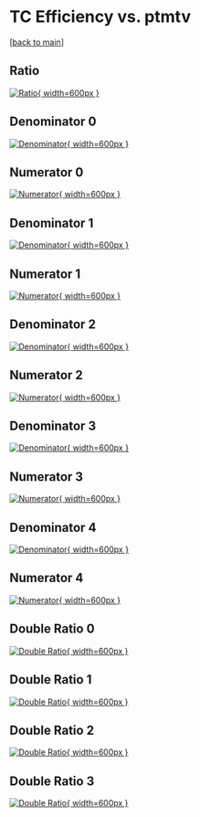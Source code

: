 # TC Efficiency vs. ptmtv

[[back to main](./)]



## Ratio

[![Ratio](../mtv/var/TC_vtr_11_-1_eff_ptmtv.png){ width=600px }](../mtv/var/TC_vtr_11_-1_eff_ptmtv.pdf)

## Denominator 0

[![Denominator](../mtv/den/TC_vtr_11_-1_eff_ptmtv_den0.png){ width=600px }](../mtv/den/TC_vtr_11_-1_eff_ptmtv_den0.pdf)

## Numerator 0

[![Numerator](../mtv/num/TC_vtr_11_-1_eff_ptmtv_num0.png){ width=600px }](../mtv/num/TC_vtr_11_-1_eff_ptmtv_num0.pdf)

## Denominator 1

[![Denominator](../mtv/den/TC_vtr_11_-1_eff_ptmtv_den1.png){ width=600px }](../mtv/den/TC_vtr_11_-1_eff_ptmtv_den1.pdf)

## Numerator 1

[![Numerator](../mtv/num/TC_vtr_11_-1_eff_ptmtv_num1.png){ width=600px }](../mtv/num/TC_vtr_11_-1_eff_ptmtv_num1.pdf)

## Denominator 2

[![Denominator](../mtv/den/TC_vtr_11_-1_eff_ptmtv_den2.png){ width=600px }](../mtv/den/TC_vtr_11_-1_eff_ptmtv_den2.pdf)

## Numerator 2

[![Numerator](../mtv/num/TC_vtr_11_-1_eff_ptmtv_num2.png){ width=600px }](../mtv/num/TC_vtr_11_-1_eff_ptmtv_num2.pdf)

## Denominator 3

[![Denominator](../mtv/den/TC_vtr_11_-1_eff_ptmtv_den3.png){ width=600px }](../mtv/den/TC_vtr_11_-1_eff_ptmtv_den3.pdf)

## Numerator 3

[![Numerator](../mtv/num/TC_vtr_11_-1_eff_ptmtv_num3.png){ width=600px }](../mtv/num/TC_vtr_11_-1_eff_ptmtv_num3.pdf)

## Denominator 4

[![Denominator](../mtv/den/TC_vtr_11_-1_eff_ptmtv_den4.png){ width=600px }](../mtv/den/TC_vtr_11_-1_eff_ptmtv_den4.pdf)

## Numerator 4

[![Numerator](../mtv/num/TC_vtr_11_-1_eff_ptmtv_num4.png){ width=600px }](../mtv/num/TC_vtr_11_-1_eff_ptmtv_num4.pdf)

## Double Ratio 0

[![Double Ratio](../mtv/ratio/TC_vtr_11_-1_eff_ptmtv_ratio0.png){ width=600px }](../mtv/ratio/TC_vtr_11_-1_eff_ptmtv_ratio0.pdf)

## Double Ratio 1

[![Double Ratio](../mtv/ratio/TC_vtr_11_-1_eff_ptmtv_ratio1.png){ width=600px }](../mtv/ratio/TC_vtr_11_-1_eff_ptmtv_ratio1.pdf)

## Double Ratio 2

[![Double Ratio](../mtv/ratio/TC_vtr_11_-1_eff_ptmtv_ratio2.png){ width=600px }](../mtv/ratio/TC_vtr_11_-1_eff_ptmtv_ratio2.pdf)

## Double Ratio 3

[![Double Ratio](../mtv/ratio/TC_vtr_11_-1_eff_ptmtv_ratio3.png){ width=600px }](../mtv/ratio/TC_vtr_11_-1_eff_ptmtv_ratio3.pdf)

